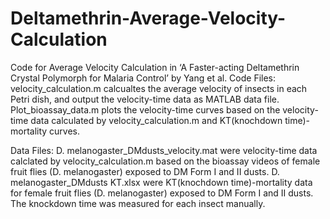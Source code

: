 # Deltamethrin-Average-Velocity-Calculation
Code for Average Velocity Calculation in ‘A Faster-acting Deltamethrin Crystal Polymorph for Malaria Control’ by Yang et al.
Code Files:
velocity_calculation.m calcualtes the average velocity of insects in each Petri dish, and output the velocity-time data as MATLAB data file.
Plot_bioassay_data.m plots the velocity-time curves based on the velocity-time data calculated by velocity_calculation.m and KT(knochdown time)-mortality curves.

Data Files:
D. melanogaster_DMdusts_velocity.mat were velocity-time data calclated by velocity_calculation.m based on the bioassay videos of female fruit flies (D. melanogaster) exposed to DM Form I and II dusts.
D. melanogaster_DMdusts KT.xlsx were KT(knochdown time)-mortality data for female fruit flies (D. melanogaster) exposed to DM Form I and II dusts. The knockdown time was measured for each insect manually.
